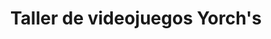 ---
title: "Taller de videojuegos Yorch's"
url: /colima/taller-de-videojuegos-yorchs/
shop: Videospiele
---